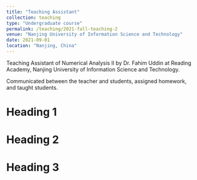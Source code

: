 ```yaml
---
title: "Teaching Assistant"
collection: teaching
type: "Undergraduate course"
permalink: /teaching/2021-fall-teaching-2
venue: "Nanjing University of Information Science and Technology"
date: 2021-09-01
location: "Nanjing, China"
---
```


Teaching Assistant of Numerical Analysis II by Dr. Fahim Uddin at Reading Academy, Nanjing University of Information Science and Technology.

Communicated between the teacher and students, assigned homework, and taught students.

Heading 1
======

Heading 2
======

Heading 3
======
